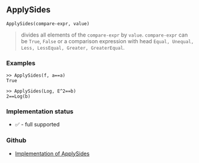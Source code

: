 ## ApplySides

```
ApplySides(compare-expr, value) 
```

> divides all elements of the `compare-expr` by `value`. `compare-expr` can be `True`, `False` or a comparison expression with head `Equal, Unequal, Less, LessEqual, Greater, GreaterEqual`. 

### Examples

```
>> ApplySides(f, a==a) 
True      
 
>> ApplySides(Log, E^2==b)    
2==Log(b)
```
    

### Implementation status

* &#x2705; - full supported

### Github

* [Implementation of ApplySides](https://github.com/axkr/symja_android_library/blob/master/symja_android_library/matheclipse-core/src/main/java/org/matheclipse/core/builtin/SidesFunctions.java#L79) 
